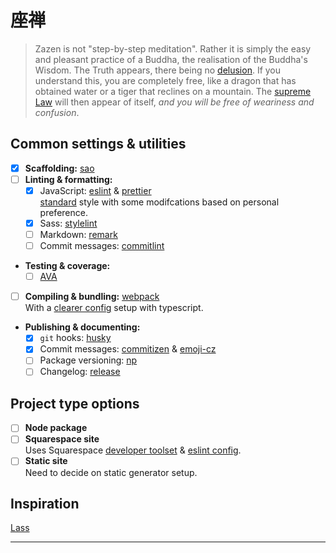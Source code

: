 # 座禅

> Zazen is not "step-by-step meditation". Rather it is simply the easy and pleasant practice of a Buddha, the realisation of the Buddha's Wisdom. The Truth appears, there being no [delusion][]. If you understand this, you are completely free, like a dragon that has obtained water or a tiger that reclines on a mountain. The [supreme Law][] will then appear of itself, _and you will be free of weariness and confusion_.

## Common settings & utilities

- [x] **Scaffolding:** [sao][]
-   [ ] **Linting & formatting:**
    -   [x] JavaScript: [eslint][] & [prettier][]  
          [standard][] style with some modifcations based on personal preference.
    - [x] Sass: [stylelint][]
    - [ ] Markdown: [remark][]
    - [ ] Commit messages: [commitlint][]
-   **Testing & coverage:**
    - [ ] [AVA][]
-   [ ] **Compiling & bundling:** [webpack][]  
      With a [clearer config](https://medium.com/webpack/unambiguous-webpack-config-with-typescript-8519def2cac7) setup with typescript.
-   **Publishing & documenting:**
    - [x] `git` hooks: [husky][]
    - [x] Commit messages: [commitizen][] & [emoji-cz][]
    - [ ] Package versioning: [np][]
    - [ ] Changelog: [release][]

## Project type options

- [ ] **Node package**
-   [ ] **Squarespace site**  
      Uses Squarespace [developer toolset][] & [eslint config][].
-   [ ] **Static site**  
      Need to decide on static generator setup.

## Inspiration

[Lass](https://github.com/lassjs/lass)

* * *

[delusion]: https://en.wikipedia.org/wiki/Maya_(illusion)

[supreme law]: https://en.wikipedia.org/wiki/Dharma_(Buddhism)

[sao]: https://sao.js.org/

[eslint]: https://eslint.org

[prettier]: https://prettier.io

[standard]: https://standardjs.com

[stylelint]: https://stylelint.io

[remark]: http://remark.js.org

[commitlint]: https://github.com/marionebl/commitlint

[ava]: https://github.com/avajs/ava

[webpack]: https://webpack.js.org

[husky]: https://github.com/typicode/husky

[commitizen]: http://commitizen.github.io/cz-cli/

[emoji-cz]: https://github.com/kevin940726/emoji-cz

[np]: https://github.com/sindresorhus/np

[release]: https://github.com/zeit/release

[developer toolset]: https://github.com/Squarespace/squarespace-toolbelt

[eslint config]: https://github.com/Squarespace/eslint-config-squarespace
